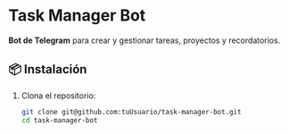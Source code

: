 # Task Manager Bot

**Bot de Telegram** para crear y gestionar tareas, proyectos y recordatorios.

## 📦 Instalación

1. Clona el repositorio:
   ```bash
   git clone git@github.com:tuUsuario/task-manager-bot.git
   cd task-manager-bot
